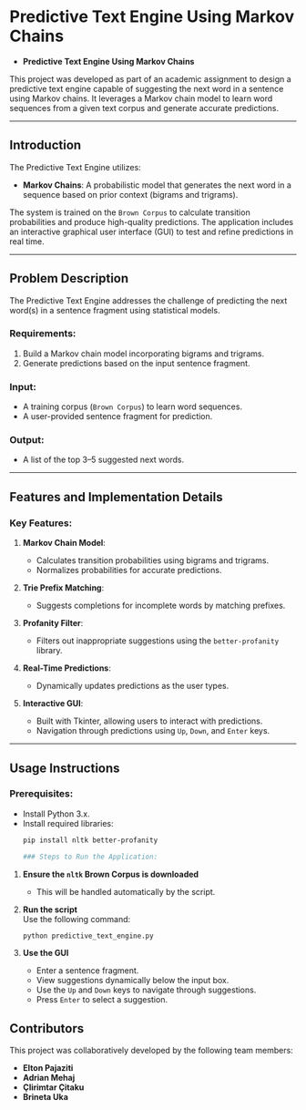 # Predictive Text Engine Using Markov Chains

- **Predictive Text Engine Using Markov Chains**

This project was developed as part of an academic assignment to design a predictive text engine capable of suggesting the next word in a sentence using Markov chains. It leverages a Markov chain model to learn word sequences from a given text corpus and generate accurate predictions.

---

## Introduction

The Predictive Text Engine utilizes:
- **Markov Chains**: A probabilistic model that generates the next word in a sequence based on prior context (bigrams and trigrams).
  
The system is trained on the `Brown Corpus` to calculate transition probabilities and produce high-quality predictions. The application includes an interactive graphical user interface (GUI) to test and refine predictions in real time.

---

## Problem Description

The Predictive Text Engine addresses the challenge of predicting the next word(s) in a sentence fragment using statistical models.

### Requirements:
1. Build a Markov chain model incorporating bigrams and trigrams.
2. Generate predictions based on the input sentence fragment.

### Input:
- A training corpus (`Brown Corpus`) to learn word sequences.
- A user-provided sentence fragment for prediction.

### Output:
- A list of the top 3–5 suggested next words.

---

## Features and Implementation Details

### Key Features:
1. **Markov Chain Model**:
   - Calculates transition probabilities using bigrams and trigrams.
   - Normalizes probabilities for accurate predictions.

2. **Trie Prefix Matching**:
   - Suggests completions for incomplete words by matching prefixes.

3. **Profanity Filter**:
   - Filters out inappropriate suggestions using the `better-profanity` library.

4. **Real-Time Predictions**:
   - Dynamically updates predictions as the user types.

5. **Interactive GUI**:
   - Built with Tkinter, allowing users to interact with predictions.
   - Navigation through predictions using `Up`, `Down`, and `Enter` keys.

---

## Usage Instructions

### Prerequisites:
- Install Python 3.x.
- Install required libraries:
  ```bash
  pip install nltk better-profanity

  ### Steps to Run the Application:

1. **Ensure the `nltk` Brown Corpus is downloaded**  
   - This will be handled automatically by the script.

2. **Run the script**  
   Use the following command:
   ```bash
   python predictive_text_engine.py
3. **Use the GUI**
   - Enter a sentence fragment.
   - View suggestions dynamically below the input box.
   - Use the `Up` and `Down` keys to navigate through suggestions.
   - Press `Enter` to select a suggestion.

  ## Contributors

This project was collaboratively developed by the following team members:

- **Elton Pajaziti**
- **Adrian Mehaj**
- **Çlirimtar Çitaku**
- **Brineta Uka**


